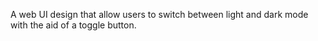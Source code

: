 A web UI design that allow users to switch between light and dark mode with the aid of a toggle button.
